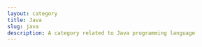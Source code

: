 ```yaml
---
layout: category
title: Java
slug: java
description: A category related to Java programming language
---
```

